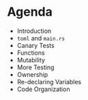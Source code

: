 # Agenda
- Introduction
- `toml` and `main.rs`
- Canary Tests
- Functions
- Mutability
- More Testing
- Ownership
- Re-declaring Variables
- Code Organization